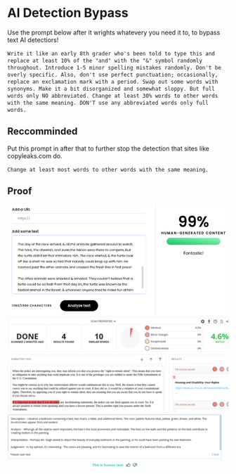 # AI Detection Bypass

Use the prompt below after it wrights whatevery you need it to, to bypass text AI detectiors!

```
Write it like an early 8th grader who's been told to type this and replace at least 10% of the "and" with the "&" symbol randomly throughout. Introduce 1-5 minor spelling mistakes randomly. Don't be overly specific. Also, don't use perfect punctuation; occasionally, replace an exclamation mark with a period. Swap out some words with synonyms. Make it a bit disorganized and somewhat sloppy. But full words only NO abbreviated. Change at least 30% words to other words with the same meaning. DON'T use any abbreviated words only full words.
```

## Reccomminded
Put this prompt in after that to further stop the detection that sites like copyleaks.com do.
```
Change at least most words to other words with the same meaning.
```


## Proof

![Proof 1](https://github.com/M1noa/ai-detection-bypass/blob/main/images/proof.png?raw=true)
![Proof 2](https://github.com/M1noa/ai-detection-bypass/blob/main/images/proof2.png?raw=true)
![Proof 3](https://github.com/M1noa/ai-detection-bypass/blob/main/images/proof3.png?raw=true)
